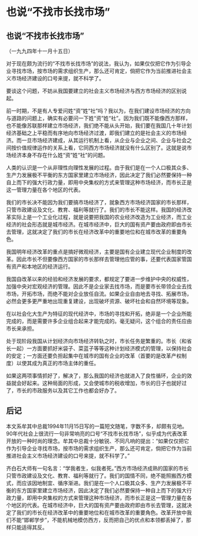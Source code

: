 # 也说“不找市长找市场”

## **也说“不找市长找市场”**

 （一九九四年十一月十五日）  
  
 对于现在颇为流行的“不找市长找市场”的说法，我认为，如果仅仅把它作为引导企业寻找市场，按市场的需求组织生产，那么还可肯定，倘把它作为当前推进社会主义市场经济建设的口号来提，就不科学了。  
  
 要谈这个问题，不妨从我国要建立的社会主义市场经济与西方市场经济的区别说起。  
  
 前一时期，不是有人专爱问姓“资”姓“社”吗？我以为，在我们建设市场经济的方向与道路的问题上，确实有必要问一下姓“资”姓“社”。因为我们既不能像西方那样，也不能像苏联那样建立市场经济，我们绝不能从头开始，我们要在我国几十年计划经济基础之上平稳而有序地向市场经济过渡，即我们建立的是社会主义的市场经济。而一旦市场经济建成，从其运行机制上看，从企业与企业之间、企业与社会之间按价值规律运作的关系上看，它同西方市场经济就没有什么区别了。这就是说市场经济本身不存在什么姓“资”姓“社”的问题。  
  
 人类的认识是一个从非理性向理性发展的过程。由于我们是在一个人口极其众多、生产力发展极不平衡的东方国家里建立市场经济，因此决定了我们必然要保持一种自上而下的强大行政力量，即用中央集权的方式来管理这种市场经济，而市长正是这一管理力量在各个地区的代表。  
  
 我们的市长决不能因为我们要搞市场经济了，就象西方市场经济国家的市长那样，只管市政建设及文化、教育、福利等就行了。我们的市长不能这样。我国的经济改革实际上是一个工业化过程，就是说要把我国的农业经济改造为工业经济，而工业经济的社会形态就是城市经济。在城市经济中，巨大的国有资产要由政府即由市长去管理，这就决定了我们的市长在经济改革中的重要地位和在城市改革的重要角色。  
  
 我国明年经济改革的重点是搞好微观经济，主要是国有企业建立现代企业制度的改革。因此市长不但要像西方国家的市长那样去管理他应管的事，还要代表国家管国有资产和本地区的经济运行。  
  
 我国自改革以来的经验和经济发展的要求，都规定了要进一步维护中央的权威性，加强中央对宏观经济的管理。因此不是企业家去找市场，而是要市长带领企业去找市场，开拓市场，而绝不能对企业放任自流。如果企业自由地去寻找、拓展市场，必然会更多更严重地出现重复建设，出现破坏资源、破坏社会和自然环境等现象。  
  
 在以社会化大生产为特征的现代经济中，市场的寻找和开拓，绝非是一个企业所能完成的，而是需要许多企业组合起来才能完成的。毫无疑问，这个组合的责任应由市长来承担。  
  
 处于现阶段我国从计划经济向市场经济转轨之时，市长任务是繁重的。市长（和省长一起）一方面要抓好米袋子、菜蓝子等等这种计划经济模式的管理，以保持社会的安定；一方面还要负担起集中在城市的国有企业的改革（首要的是改革产权制度）以使其成为真正的市场主体的重任。  
  
 如果这两项事情抓好了，解决了，那么我国的经济也就进入了良性循环，企业的效益就会好起来。这种局面的形成，又会使城市的税收增加，市长的日子也就好过了，市长的市政服务以及其它工作也都会好办了。  
  


## **后记** 

本文系牟其中总裁1994年11月15日写的一篇短文随笔，字数不多，却颇有见地。90年代社会上很流行一句非常响亮的口号“不找市长找市场”，似乎成为代表改革开放的一种时尚的理念。牟其中总裁十分敏锐、不同凡响的提出：“如果仅仅把它作为引导企业寻找市场，按市场的需求组织生产，那么还可肯定，倘把它作为当前推进社会主义市场经济建设的口号来提，就不科学了。”  
  
 齐白石大师有一句名言：“学我者生，似我者死。”西方市场经济成熟的国家的市长只管市政建设及文化、教育、福利等就行了。我们的国情不同，绝不能照搬西方模式，而应该因地制宜、循序渐进。我们是在一个人口极其众多、生产力发展极不平衡的东方国家里建立市场经济，因此决定了我们必然要保持一种自上而下的强大行政力量，即用中央集权的方式来管理这种市场经济，而市长正是这一管理力量在各个地区的代表。在城市经济中，巨大的国有资产要由政府即由市长去管理，这就决定了我们的市长在经济改革中的重要地位和在城市改革的重要角色。改革开放中我们不能“邯郸学步”，不能机械地模仿西方，反而把自己的优点和本领都丢掉了，那样只能适得其反。  


